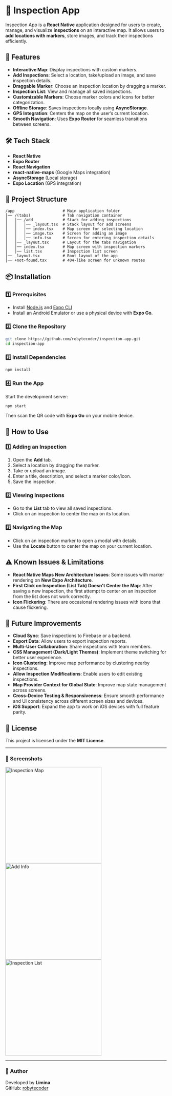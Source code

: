 # 📍 Inspection App

Inspection App is a **React Native** application designed for users to create, manage, and visualize **inspections** on an interactive map. It allows users to **add locations with markers**, store images, and track their inspections efficiently.

## 🚀 Features

- **Interactive Map**: Display inspections with custom markers.
- **Add Inspections**: Select a location, take/upload an image, and save inspection details.
- **Draggable Marker**: Choose an inspection location by dragging a marker.
- **Inspection List**: View and manage all saved inspections.
- **Customizable Markers**: Choose marker colors and icons for better categorization.
- **Offline Storage**: Saves inspections locally using **AsyncStorage**.
- **GPS Integration**: Centers the map on the user’s current location.
- **Smooth Navigation**: Uses **Expo Router** for seamless transitions between screens.

## 🛠️ Tech Stack

- **React Native**
- **Expo Router**
- **React Navigation**
- **react-native-maps** (Google Maps integration)
- **AsyncStorage** (Local storage)
- **Expo Location** (GPS integration)

## 📂 Project Structure

```
/app                     # Main application folder
│── /(tabs)              # Tab navigation container
│   │── /add             # Stack for adding inspections
│   │   │── _layout.tsx  # Stack layout for add screens
│   │   │── index.tsx    # Map screen for selecting location
│   │   │── image.tsx    # Screen for adding an image
│   │   │── info.tsx     # Screen for entering inspection details
│   │── _layout.tsx      # Layout for the tabs navigation
│   │── index.tsx        # Map screen with inspection markers
│   │── list.tsx         # Inspection list screen
│── _layout.tsx          # Root layout of the app
│── +not-found.tsx       # 404-like screen for unknown routes
```

## 📦 Installation

### 1️⃣ Prerequisites

- Install [Node.js](https://nodejs.org/) and [Expo CLI](https://docs.expo.dev/)
- Install an Android Emulator or use a physical device with **Expo Go**.

### 2️⃣ Clone the Repository

```sh
git clone https://github.com/robytecoder/inspection-app.git
cd inspection-app
```

### 3️⃣ Install Dependencies

```sh
npm install
```

### 4️⃣ Run the App

Start the development server:

```sh
npm start
```

Then scan the QR code with **Expo Go** on your mobile device.

## 📍 How to Use

### **1️⃣ Adding an Inspection**

1. Open the **Add** tab.
2. Select a location by dragging the marker.
3. Take or upload an image.
4. Enter a title, description, and select a marker color/icon.
5. Save the inspection.

### **2️⃣ Viewing Inspections**

- Go to the **List** tab to view all saved inspections.
- Click on an inspection to center the map on its location.

### **3️⃣ Navigating the Map**

- Click on an inspection marker to open a modal with details.
- Use the **Locate** button to center the map on your current location.

## ⚠️ Known Issues & Limitations

- **React Native Maps New Architecture Issues**: Some issues with marker rendering on **New Expo Architecture**.
- **First Click on Inspection (List Tab) Doesn't Center the Map**: After saving a new inspection, the first attempt to center on an inspection from the list does not work correctly.
- **Icon Flickering**: There are occasional rendering issues with icons that cause flickering.

## 🎯 Future Improvements

- **Cloud Sync**: Save inspections to Firebase or a backend.
- **Export Data**: Allow users to export inspection reports.
- **Multi-User Collaboration**: Share inspections with team members.
- **CSS Management (Dark/Light Themes)**: Implement theme switching for better user experience.
- **Icon Clustering**: Improve map performance by clustering nearby inspections.
- **Allow Inspection Modifications**: Enable users to edit existing inspections.
- **Map Provider Context for Global State**: Improve map state management across screens.
- **Cross-Device Testing & Responsiveness**: Ensure smooth performance and UI consistency across different screen sizes and devices.
- **iOS Support**: Expand the app to work on iOS devices with full feature parity.

## 📝 License

This project is licensed under the **MIT License**.

---

### 📸 Screenshots

<img src="assets/screenshots/map.png" alt="Inspection Map" width="300" height="auto">
<img src="assets/screenshots/add-info.png" alt="Add Info" width="300" height="auto">
<img src="assets/screenshots/list.png" alt="Inspection List" width="300" height="auto">

---

### 📇 Author

Developed by **Limina**  
GitHub: [robytecoder](https://github.com/robytecoder)
